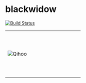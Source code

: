 # blackwidow
[![Build Status](https://travis-ci.org/KernelMaker/blackwidow.svg?branch=master)](https://travis-ci.org/KernelMaker/blackwidow)

<table>
<tr>
<td height = "150" width = "225"><img src="https://imgur.com/tD3mMDE.png" alt="Qihoo"></td>
</tr>
</table>
